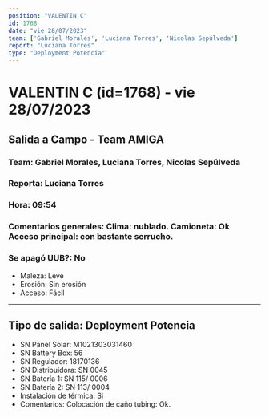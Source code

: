 ```yaml
---
position: "VALENTIN C"
id: 1768
date: "vie 28/07/2023"
team: ['Gabriel Morales', 'Luciana Torres', 'Nicolas Sepúlveda']
report: "Luciana Torres"
type: "Deployment Potencia"
---
```


# VALENTIN C (id=1768) - vie 28/07/2023
## Salida a Campo - Team AMIGA
### Team: Gabriel Morales, Luciana Torres, Nicolas Sepúlveda
### Reporta: Luciana Torres
### Hora: 09:54
### Comentarios generales: Clima: nublado. Camioneta: Ok    Acceso principal: con bastante serrucho. 
### Se apagó UUB?: No 
- Maleza: Leve
- Erosión: Sin erosión
- Acceso: Fácil
---------
## Tipo de salida: Deployment Potencia
   - SN Panel Solar: M1021303031460
   - SN Battery Box: 56
   - SN Regulador: 18170136
   - SN Distribuidora: SN 0045
   - SN Batería 1: SN 115/ 0006
   - SN Batería 2: SN 113/ 0004
   - Instalación de térmica: Si
   - Comentarios: Colocación de caño tubing: Ok. 
